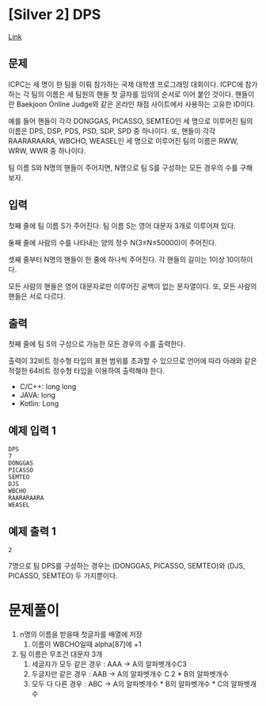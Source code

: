 # [Silver 2] DPS

[Link](https://www.acmicpc.net/problem/14225)

## 문제

ICPC는 세 명이 한 팀을 이뤄 참가하는 국제 대학생 프로그래밍 대회이다. ICPC에 참가하는 각 팀의 이름은 세 팀원의 핸들 첫 글자를 임의의 순서로 이어 붙인 것이다. 핸들이란 Baekjoon Online Judge와 같은 온라인 채점 사이트에서 사용하는 고유한 ID이다.

예를 들어 핸들이 각각 DONGGAS, PICASSO, SEMTEO인 세 명으로 이루어진 팀의 이름은 DPS, DSP, PDS, PSD, SDP, SPD 중 하나이다. 또, 핸들이 각각 RAARARAARA, WBCHO, WEASEL인 세 명으로 이루어진 팀의 이름은 RWW, WRW, WWR 중 하나이다.

팀 이름 S와 N명의 핸들이 주어지면, N명으로 팀 S를 구성하는 모든 경우의 수를 구해보자.

## 입력

첫째 줄에 팀 이름 S가 주어진다. 팀 이름 S는 영어 대문자 3개로 이루어져 있다.

둘째 줄에 사람의 수를 나타내는 양의 정수 N(3≤N≤50000)이 주어진다.

셋째 줄부터 N명의 핸들이 한 줄에 하나씩 주어진다. 각 핸들의 길이는 1이상 10이하이다.

모든 사람의 핸들은 영어 대문자로만 이루어진 공백이 없는 문자열이다. 또, 모든 사람의 핸들은 서로 다르다.

## 출력

첫째 줄에 팀 S의 구성으로 가능한 모든 경우의 수를 출력한다.

출력이 32비트 정수형 타입의 표현 범위를 초과할 수 있으므로 언어에 따라 아래와 같은 적절한 64비트 정수형 타입을 이용하여 출력해야 한다.

- C/C++: long long
- JAVA: long
- Kotlin: Long

## 예제 입력 1

```
DPS
7
DONGGAS
PICASSO
SEMTEO
DJS
WBCHO
RAARARAARA
WEASEL

```

## 예제 출력 1

```
2
```

7명으로 팀 DPS를 구성하는 경우는 (DONGGAS, PICASSO, SEMTEO)와 (DJS, PICASSO, SEMTEO) 두 가지뿐이다.





# 문제풀이

1. n명의 이름을 받을때 첫글자를 배열에 저장
    1. 이름이 WBCHO일때 alpha[87]에 +1
2. 팀 이름은 무조건 대문자 3개
    1. 세글자가 모두 같은 경우 : AAA → A의 알파벳개수C3
    2. 두글자만 같은 경우 : AAB → A의 알파벳개수 C 2 * B의 알파벳개수
    3. 모두 다 다른 경우 : ABC → A의 알파벳개수 * B의 알파벳개수 * C의 알파벳개수
